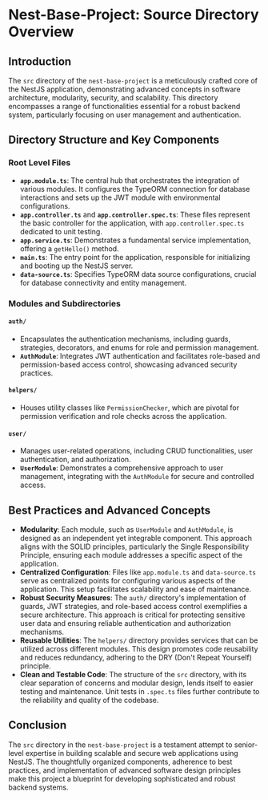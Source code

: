 # Nest-Base-Project: Source Directory Overview

## Introduction

The `src` directory of the `nest-base-project` is a meticulously crafted core of the NestJS application, demonstrating advanced concepts in software architecture, modularity, security, and scalability. This directory encompasses a range of functionalities essential for a robust backend system, particularly focusing on user management and authentication.

## Directory Structure and Key Components

### Root Level Files

- **`app.module.ts`**: The central hub that orchestrates the integration of various modules. It configures the TypeORM connection for database interactions and sets up the JWT module with environmental configurations.
- **`app.controller.ts`** and **`app.controller.spec.ts`**: These files represent the basic controller for the application, with `app.controller.spec.ts` dedicated to unit testing.
- **`app.service.ts`**: Demonstrates a fundamental service implementation, offering a `getHello()` method.
- **`main.ts`**: The entry point for the application, responsible for initializing and booting up the NestJS server.
- **`data-source.ts`**: Specifies TypeORM data source configurations, crucial for database connectivity and entity management.

### Modules and Subdirectories

#### `auth/`
- Encapsulates the authentication mechanisms, including guards, strategies, decorators, and enums for role and permission management.
- **`AuthModule`**: Integrates JWT authentication and facilitates role-based and permission-based access control, showcasing advanced security practices.

#### `helpers/`
- Houses utility classes like `PermissionChecker`, which are pivotal for permission verification and role checks across the application.

#### `user/`
- Manages user-related operations, including CRUD functionalities, user authentication, and authorization.
- **`UserModule`**: Demonstrates a comprehensive approach to user management, integrating with the `AuthModule` for secure and controlled access.

## Best Practices and Advanced Concepts

- **Modularity**: Each module, such as `UserModule` and `AuthModule`, is designed as an independent yet integrable component. This approach aligns with the SOLID principles, particularly the Single Responsibility Principle, ensuring each module addresses a specific aspect of the application.
- **Centralized Configuration**: Files like `app.module.ts` and `data-source.ts` serve as centralized points for configuring various aspects of the application. This setup facilitates scalability and ease of maintenance.
- **Robust Security Measures**: The `auth/` directory's implementation of guards, JWT strategies, and role-based access control exemplifies a secure architecture. This approach is critical for protecting sensitive user data and ensuring reliable authentication and authorization mechanisms.
- **Reusable Utilities**: The `helpers/` directory provides services that can be utilized across different modules. This design promotes code reusability and reduces redundancy, adhering to the DRY (Don't Repeat Yourself) principle.
- **Clean and Testable Code**: The structure of the `src` directory, with its clear separation of concerns and modular design, lends itself to easier testing and maintenance. Unit tests in `.spec.ts` files further contribute to the reliability and quality of the codebase.

## Conclusion

The `src` directory in the `nest-base-project` is a testament attempt to senior-level expertise in building scalable and secure web applications using NestJS. The thoughtfully organized components, adherence to best practices, and implementation of advanced software design principles make this project a blueprint for developing sophisticated and robust backend systems.

